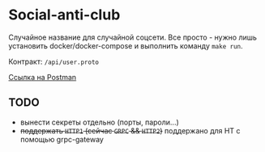 # Social-anti-club
Случайное название для случайной соцсети.
Все просто - нужно лишь установить docker/docker-compose 
и выполнить команду `make run`.

Контракт: `/api/user.proto`

[Ссылка на Postman](https://www.postman.com/antiteam/workspace/team-workspace/collection/6605b245576521afcb10fa75)

## TODO
- вынести секреты отдельно (порты, пароли...)
- ~~поддержать `HTTP1` (сейчас `GRPC` && `HTTP2`)~~ поддержано для НТ с помощью grpc-gateway